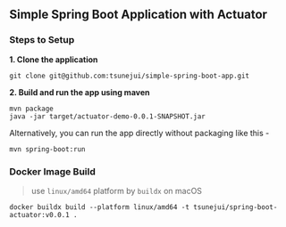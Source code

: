 ## Simple Spring Boot Application with Actuator

### Steps to Setup

**1. Clone the application**

```
git clone git@github.com:tsunejui/simple-spring-boot-app.git
```

**2. Build and run the app using maven**

```
mvn package
java -jar target/actuator-demo-0.0.1-SNAPSHOT.jar
```

Alternatively, you can run the app directly without packaging like this -

```
mvn spring-boot:run
```

### Docker Image Build

> use `linux/amd64` platform by `buildx` on macOS

```
docker buildx build --platform linux/amd64 -t tsunejui/spring-boot-actuator:v0.0.1 .
```